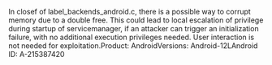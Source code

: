 In closef of label_backends_android.c, there is a possible way to corrupt memory due to a double free. This could lead to local escalation of privilege during startup of servicemanager, if an attacker can trigger an initialization failure, with no additional execution privileges needed. User interaction is not needed for exploitation.Product: AndroidVersions: Android-12LAndroid ID: A-215387420